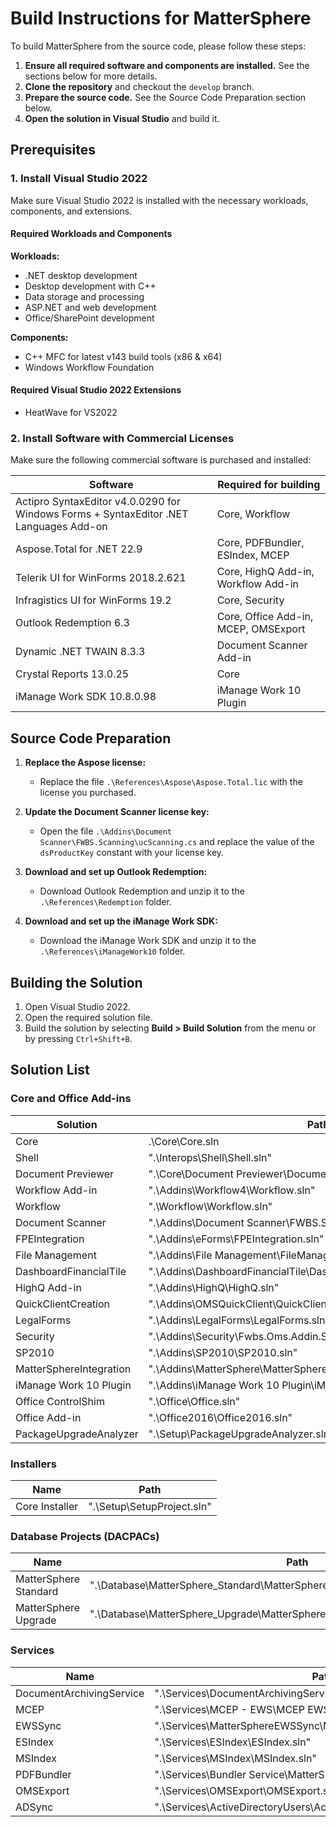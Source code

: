 # Build Instructions for MatterSphere

To build MatterSphere from the source code, please follow these steps:

1. **Ensure all required software and components are installed.** See the sections below for more details.
2. **Clone the repository** and checkout the `develop` branch.
3. **Prepare the source code.** See the Source Code Preparation section below.
4. **Open the solution in Visual Studio** and build it.

## Prerequisites

### 1. Install Visual Studio 2022
Make sure Visual Studio 2022 is installed with the necessary workloads, components, and extensions.

#### Required Workloads and Components
**Workloads:**
- .NET desktop development
- Desktop development with C++
- Data storage and processing
- ASP.NET and web development
- Office/SharePoint development

**Components:**
- C++ MFC for latest v143 build tools (x86 & x64)
- Windows Workflow Foundation

#### Required Visual Studio 2022 Extensions
- HeatWave for VS2022

### 2. Install Software with Commercial Licenses
Make sure the following commercial software is purchased and installed:

| Software | Required for building |
|-|-|
|Actipro SyntaxEditor v4.0.0290 for Windows Forms + SyntaxEditor .NET Languages Add-on| Core, Workflow |
| Aspose.Total for .NET 22.9 | Core, PDFBundler, ESIndex, MCEP |
| Telerik UI for WinForms 2018.2.621 | Core, HighQ Add-in, Workflow Add-in |
| Infragistics UI for WinForms 19.2 | Core, Security |
| Outlook Redemption 6.3 | Core, Office Add-in, MCEP, OMSExport
| Dynamic .NET TWAIN 8.3.3 | Document Scanner Add-in |
| Crystal Reports 13.0.25 | Core |
| iManage Work SDK 10.8.0.98 | iManage Work 10 Plugin |

## Source Code Preparation

1. **Replace the Aspose license:**
   - Replace the file `.\References\Aspose\Aspose.Total.lic` with the license you purchased.

2. **Update the Document Scanner license key:**
   - Open the file `.\Addins\Document Scanner\FWBS.Scanning\ucScanning.cs` and replace the value of the `dsProductKey` constant with your license key.

3. **Download and set up Outlook Redemption:**
   - Download Outlook Redemption and unzip it to the `.\References\Redemption` folder.

4. **Download and set up the iManage Work SDK:**
   - Download the iManage Work SDK and unzip it to the `.\References\iManageWork10` folder.

## Building the Solution

1. Open Visual Studio 2022.
2. Open the required solution file.
3. Build the solution by selecting **Build > Build Solution** from the menu or by pressing `Ctrl+Shift+B`.

## Solution List

### Core and Office Add-ins

| Solution | Path |
|-|-|
| Core | .\Core\Core.sln |
| Shell | ".\Interops\Shell\Shell.sln" |
| Document Previewer | ".\Core\Document Previewer\DocumentPreviewer.sln" |
| Workflow Add-in | ".\Addins\Workflow4\Workflow.sln" |
| Workflow | ".\Workflow\Workflow.sln" |
| Document Scanner | ".\Addins\Document Scanner\FWBS.Scanning.sln" |
| FPEIntegration | ".\Addins\eForms\FPEIntegration.sln" |
| File Management | ".\Addins\File Management\FileManagement.sln" |
| DashboardFinancialTile | ".\Addins\DashboardFinancialTile\DashboardFinancialTile.sln" |
| HighQ Add-in | ".\Addins\HighQ\HighQ.sln" |
| QuickClientCreation | ".\Addins\OMSQuickClient\QuickClientCreation\QuickClientCreation.sln" |
| LegalForms | ".\Addins\LegalForms\LegalForms.sln" |
| Security | ".\Addins\Security\Fwbs.Oms.Addin.Security.sln" |
| SP2010 | ".\Addins\SP2010\SP2010.sln" |
| MatterSphereIntegration | ".\Addins\MatterSphere\MatterSphereIntegration.sln" |
| iManage Work 10 Plugin | ".\Addins\iManage Work 10 Plugin\iManageWork10MSPlugin.sln" |
| Office ControlShim | ".\Office\Office.sln" |
| Office Add-in | ".\Office2016\Office2016.sln" |
| PackageUpgradeAnalyzer | ".\Setup\PackageUpgradeAnalyzer.sln" |

### Installers

| Name | Path |
|-|-|
| Core Installer | ".\Setup\SetupProject.sln" |

### Database Projects (DACPACs)

| Name | Path |
|-|-|
| MatterSphere Standard | ".\Database\MatterSphere_Standard\MatterSphere.sln" |
| MatterSphere Upgrade | ".\Database\MatterSphere_Upgrade\MatterSphere_Upgrade\MatterSphere_Upgrade.sln" |

### Services

| Name | Path |
|-|-|
| DocumentArchivingService | ".\Services\DocumentArchivingService\DocumentArchivingService.sln" |
| MCEP | ".\Services\MCEP - EWS\MCEP EWS.sln" |
| EWSSync | ".\Services\MatterSphereEWSSync\MatterSphereEWSSync.sln" |
| ESIndex | ".\Services\ESIndex\ESIndex.sln" |
| MSIndex | ".\Services\MSIndex\MSIndex.sln" |
| PDFBundler | ".\Services\Bundler Service\MatterSphere Bundler Service.sln" |
| OMSExport | ".\Services\OMSExport\OMSExport.sln" |
| ADSync | ".\Services\ActiveDirectoryUsers\ActiveDirectoryUsers.sln" |
